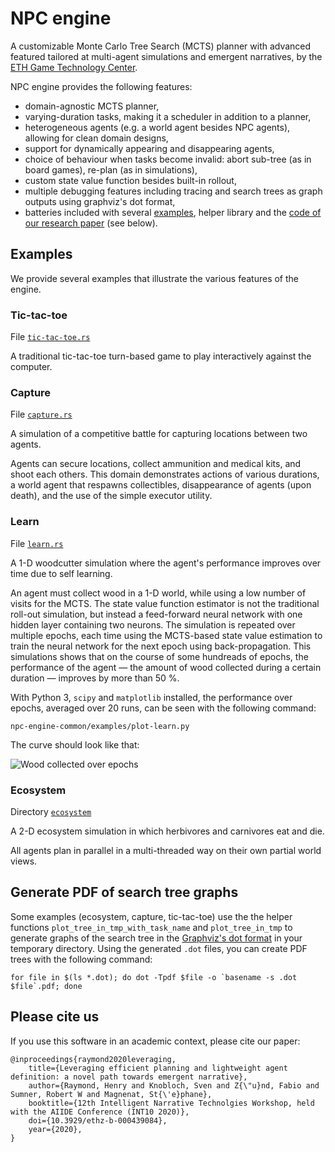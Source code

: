 # NPC engine

A customizable Monte Carlo Tree Search (MCTS) planner with advanced featured tailored at multi-agent simulations and emergent narratives, by the [ETH Game Technology Center](https://gtc.inf.ethz.ch/research/emergent-narrative.html).

NPC engine provides the following features:

* domain-agnostic MCTS planner,
* varying-duration tasks, making it a scheduler in addition to a planner,
* heterogeneous agents (e.g. a world agent besides NPC agents), allowing for clean domain designs,
* support for dynamically appearing and disappearing agents,
* choice of behaviour when tasks become invalid: abort sub-tree (as in board games), re-plan (as in simulations),
* custom state value function besides built-in rollout,
* multiple debugging features including tracing and search trees as graph outputs using graphviz's dot format,
* batteries included with several [examples](npc-engine-common/examples/), helper library and the [code of our research paper](scenario-lumberjacks/) (see below).

## Examples

We provide several examples that illustrate the various features of the engine.

### Tic-tac-toe

File [`tic-tac-toe.rs`](npc-engine-common/examples/tic-tac-toe.rs)

A traditional tic-tac-toe turn-based game to play interactively against the computer.

### Capture

File [`capture.rs`](npc-engine-common/examples/capture.rs)

A simulation of a competitive battle for capturing locations between two agents.

Agents can secure locations, collect ammunition and medical kits, and shoot each others.
This domain demonstrates actions of various durations, a world agent that respawns collectibles, disappearance of agents (upon death), and the use of the simple executor utility.

### Learn

File [`learn.rs`](npc-engine-common/examples/learn.rs)

A 1-D woodcutter simulation where the agent's performance improves over time due to self learning.

An agent must collect wood in a 1-D world, while using a low number of visits for the MCTS.
The state value function estimator is not the traditional roll-out simulation, but instead a feed-forward neural network with one hidden layer containing two neurons.
The simulation is repeated over multiple epochs, each time using the MCTS-based state value estimation to train the neural network for the next epoch using back-propagation.
This simulations shows that on the course of some hundreads of epochs, the performance of the agent — the amount of wood collected during a certain duration — improves by more than 50 %.

With Python 3, `scipy` and `matplotlib` installed, the performance over epochs, averaged over 20 runs, can be seen with the following command:

```
npc-engine-common/examples/plot-learn.py
```

The curve should look like that:

![Wood collected over epochs](images/learn_wood_collected_over_epochs.png)

### Ecosystem

Directory [`ecosystem`](npc-engine-common/examples/ecosystem/)

A 2-D ecosystem simulation in which herbivores and carnivores eat and die.

All agents plan in parallel in a multi-threaded way on their own partial world views.

## Generate PDF of search tree graphs

Some examples (ecosystem, capture, tic-tac-toe) use the the helper functions `plot_tree_in_tmp_with_task_name` and `plot_tree_in_tmp` to generate graphs of the search tree in the [Graphviz's dot format](https://graphviz.org/) in your temporary directory. Using the generated `.dot` files, you can create PDF trees with the following command:

```
for file in $(ls *.dot); do dot -Tpdf $file -o `basename -s .dot $file`.pdf; done
```

## Please cite us

If you use this software in an academic context, please cite our paper:

```
@inproceedings{raymond2020leveraging,
	title={Leveraging efficient planning and lightweight agent definition: a novel path towards emergent narrative},
	author={Raymond, Henry and Knobloch, Sven and Z{\"u}nd, Fabio and Sumner, Robert W and Magnenat, St{\'e}phane},
	booktitle={12th Intelligent Narrative Technolgies Workshop, held with the AIIDE Conference (INT10 2020)},
	doi={10.3929/ethz-b-000439084},
	year={2020},
}
```
